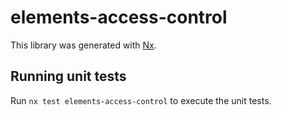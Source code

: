 # elements-access-control

This library was generated with [Nx](https://nx.dev).

## Running unit tests

Run `nx test elements-access-control` to execute the unit tests.

